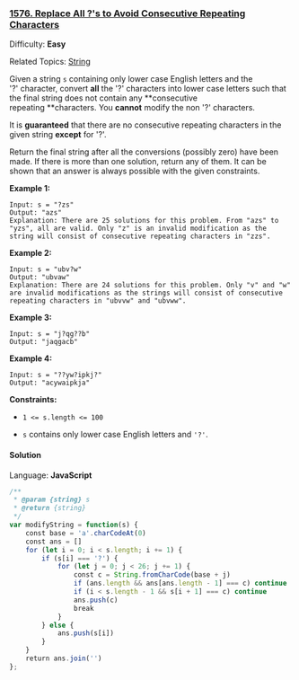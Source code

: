 ### [1576\. Replace All ?'s to Avoid Consecutive Repeating Characters](https://leetcode.com/problems/replace-all-s-to-avoid-consecutive-repeating-characters/)

Difficulty: **Easy**  

Related Topics: [String](https://leetcode.com/tag/string/)


Given a string `s`<var style="display: inline;"> </var>containing only lower case English letters and the '?' character, convert **all** the '?' characters into lower case letters such that the final string does not contain any **consecutive repeating **characters. You **cannot** modify the non '?' characters.

It is **guaranteed** that there are no consecutive repeating characters in the given string **except** for '?'.

Return the final string after all the conversions (possibly zero) have been made. If there is more than one solution, return any of them. It can be shown that an answer is always possible with the given constraints.

**Example 1:**

```
Input: s = "?zs"
Output: "azs"
Explanation: There are 25 solutions for this problem. From "azs" to "yzs", all are valid. Only "z" is an invalid modification as the string will consist of consecutive repeating characters in "zzs".
```

**Example 2:**

```
Input: s = "ubv?w"
Output: "ubvaw"
Explanation: There are 24 solutions for this problem. Only "v" and "w" are invalid modifications as the strings will consist of consecutive repeating characters in "ubvvw" and "ubvww".
```

**Example 3:**

```
Input: s = "j?qg??b"
Output: "jaqgacb"
```

**Example 4:**

```
Input: s = "??yw?ipkj?"
Output: "acywaipkja"
```

**Constraints:**

*   `1 <= s.length <= 100`

*   `s` contains only lower case English letters and `'?'`.


#### Solution

Language: **JavaScript**

```javascript
/**
 * @param {string} s
 * @return {string}
 */
var modifyString = function(s) {
    const base = 'a'.charCodeAt(0)
    const ans = []
    for (let i = 0; i < s.length; i += 1) {
        if (s[i] === '?') {
            for (let j = 0; j < 26; j += 1) {
                const c = String.fromCharCode(base + j)
                if (ans.length && ans[ans.length - 1] === c) continue
                if (i < s.length - 1 && s[i + 1] === c) continue
                ans.push(c)
                break
            }
        } else {
            ans.push(s[i])
        }
    }
    return ans.join('')
};
```